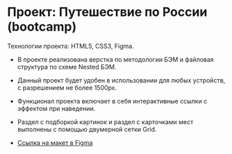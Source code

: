 # Проект: Путешествие по России (bootcamp)

Технологии проекта: HTML5, CSS3, Figma.

* В проекте реализована верстка по методологии БЭМ и файловая структура по схеме Nested БЭМ.
* Данный проект будет удобен в использовании для любых устройств, с разрешением не более 1500px. 
* Функционал проекта включает в себя интерактивные ссылки с эффектом при наведении.
* Раздел с подборкой картинок и раздел с карточками мест выполнены с помощью двумерной сетки Grid. 


* [Ссылка на макет в Figma](https://www.figma.com/file/5S2WSbEFL6awjVWJ0NWL8Q/Sprint-3_-Russia-_-desktop-mobile?node-id=28503%3A0)
